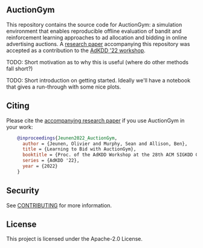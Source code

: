 ## AuctionGym

This repository contains the source code for AuctionGym: a simulation environment that enables reproducible offline evaluation of bandit and reinforcement learning approaches to ad allocation and bidding in online advertising auctions.
A [research paper](https://www.amazon.science/publications/learning-to-bid-with-auctiongym) accompanying this repository was accepted as a contribution to the [AdKDD '22 workshop](https://www.adkdd.org/).

TODO: Short motivation as to why this is useful (where do other methods fall short?)

TODO: Short introduction on getting started. Ideally we'll have a notebook that gives a run-through with some nice plots.


## Citing


Please cite the [accompanying research paper](https://www.amazon.science/publications/learning-to-bid-with-auctiongym) if you use AuctionGym in your work:

```BibTeX
    @inproceedings{Jeunen2022_AuctionGym,
      author = {Jeunen, Olivier and Murphy, Sean and Allison, Ben},
      title = {Learning to Bid with AuctionGym},
      booktitle = {Proc. of the AdKDD Workshop at the 28th ACM SIGKDD Conference on Knowledge Discovery \& Data Mining},
      series = {AdKDD '22},
      year = {2022}
    }
```

## Security

See [CONTRIBUTING](CONTRIBUTING.md#security-issue-notifications) for more information.

## License

This project is licensed under the Apache-2.0 License.

